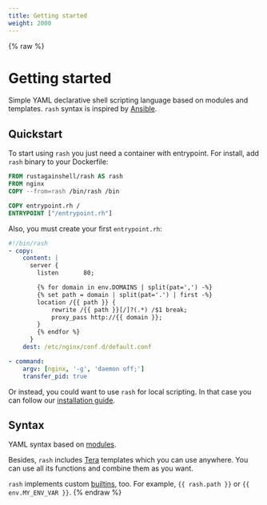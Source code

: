 ```yaml
---
title: Getting started
weight: 2000
---
```


{% raw %}
# Getting started

Simple YAML declarative shell scripting language based on modules and templates.
`rash` syntax is inspired by [Ansible](https://www.ansible.com/).

## Quickstart

To start using `rash` you just need a container with entrypoint.
For install, add `rash` binary to your Dockerfile:

```dockerfile
FROM rustagainshell/rash AS rash
FROM nginx
COPY --from=rash /bin/rash /bin

COPY entrypoint.rh /
ENTRYPOINT ["/entrypoint.rh"]
```

Also, you must create your first `entrypoint.rh`:

```yaml
#!/bin/rash
- copy:
    content: |
      server {
        listen       80;

        {% for domain in env.DOMAINS | split(pat=',') -%}
        {% set path = domain | split(pat='.') | first -%}
        location /{{ path }} {
            rewrite /{{ path }}[/]?(.*) /$1 break;
            proxy_pass http://{{ domain }};
        }
        {% endfor %}
      }
    dest: /etc/nginx/conf.d/default.conf

- command:
    argv: [nginx, '-g', 'daemon off;']
    transfer_pid: true
```

Or instead, you could want to use `rash` for local scripting. In that case you can follow
our [installation guide](installation.md).

## Syntax

YAML syntax based on [modules](module_index.md).

Besides, `rash` includes [Tera](https://tera.netlify.app/docs/) templates which you can use
anywhere. You can use all its functions and combine them as you want.

`rash` implements custom [builtins](vars.md), too. For example, `{{ rash.path }}` or
`{{ env.MY_ENV_VAR }}`.
{% endraw %}